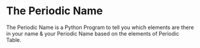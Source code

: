 # The Periodic Name
 
The Periodic Name is a Python Program to tell you which elements are there in your name & your Periodic Name based on the elements of Periodic Table.